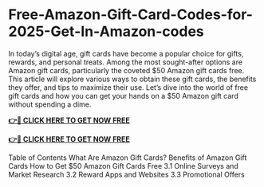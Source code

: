 # Free-Amazon-Gift-Card-Codes-for-2025-Get-In-Amazon-codes

In today’s digital age, gift cards have become a popular choice for gifts, rewards, and personal treats. Among the most sought-after options are Amazon gift cards, particularly the coveted $50 Amazon gift cards free. This article will explore various ways to obtain these gift cards, the benefits they offer, and tips to maximize their use. Let’s dive into the world of free gift cards and how you can get your hands on a $50 Amazon gift card without spending a dime.


**[👉🎁 CLICK HERE TO GET NOW FREE](https://smarttbx.com/Amazon%20Gift%20Card)**

**[👉🎁 CLICK HERE TO GET NOW FREE](https://smarttbx.com/Amazon%20Gift%20Card)**

Table of Contents What Are Amazon Gift Cards? Benefits of Amazon Gift Cards How to Get $50 Amazon Gift Cards Free 3.1 Online Surveys and Market Research 3.2 Reward Apps and Websites 3.3 Promotional Offers
